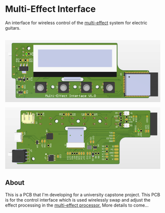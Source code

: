 # Multi-Effect Interface
An interface for wireless control of the [multi-effect](https://github.com/CraigCrundwell/Multi-Effect) system for electric guitars. <br /> <br />


![Top](Images/Top.PNG)

![Bottom](Images/Bottom.PNG)

## About
This is a PCB that I'm developing for a university capstone project. This PCB is for the control interface which is used wirelessly swap and adjust the effect processing in the [multi-effect processor.](https://github.com/CraigCrundwell/Multi-Effect) More details to come... 

